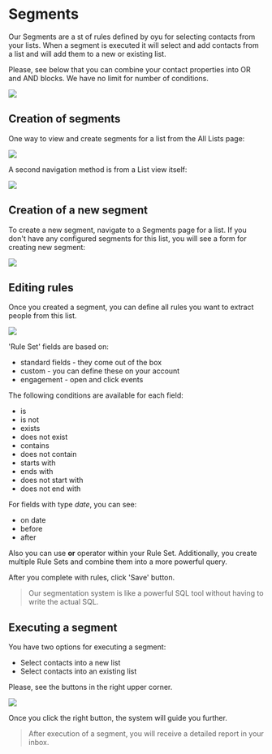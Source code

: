 # Segments


Our Segments are a st of rules defined by oyu for selecting contacts from your lists. When a segment is executed it will select and add contacts from a list and will add them to a new or existing list. 

Please, see below that you can combine your contact properties into OR and AND blocks. We have no limit for number of conditions.  

![](images/contacts/Selection_884.png)
 

## Creation of segments

One way to view and create segments for a list from the All Lists page:

![](images/contacts/Selection_885.png)

A second navigation method is from a List view itself: 

![](images/contacts/Selection_886.png)

## Creation of a new segment

To create a new segment, navigate to a Segments page for a list.
If you don't have any configured segments for this list, you will see a form for creating new segment:

![](images/contacts/segment_1.png)


## Editing rules

Once you created a segment, you can define all rules you want to extract people from this list.  

![](images/contacts/segment_3.png) 

'Rule Set' fields are based on: 
 
* standard fields - they come out of the box
* custom - you can define these on your account 
* engagement - open and click events

The following conditions are available for each field: 

* is
* is not
* exists
* does not exist
* contains
* does not contain
* starts with
* ends with
* does not start with
* does not end with

For fields with type *date*, you can see:

* on date
* before
* after

Also you can use **or** operator within your Rule Set. Additionally, you create multiple Rule Sets and 
 combine them into a more powerful query. 

After you complete with rules, click 'Save' button. 
  
> Our segmentation system is like a powerful SQL tool without having to write the actual SQL. 


## Executing a segment 

You have two options for executing a segment: 

* Select contacts into a new list
* Select contacts into an existing list

Please, see the buttons in the right upper corner. 

![](images/contacts/Selection_887.png)

Once you click the right button, the system will guide you further. 

> After execution of a segment, you will receive a detailed report in your inbox. 

